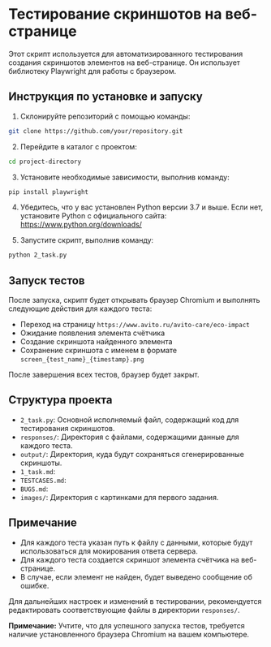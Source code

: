 # Тестирование скриншотов на веб-странице

Этот скрипт используется для автоматизированного тестирования создания скриншотов элементов на веб-странице. Он использует библиотеку Playwright для работы с браузером.

## Инструкция по установке и запуску

1. Склонируйте репозиторий с помощью команды:

```bash
git clone https://github.com/your/repository.git
```

2. Перейдите в каталог с проектом:

```bash
cd project-directory
```

3. Установите необходимые зависимости, выполнив команду:

```bash
pip install playwright
```

4. Убедитесь, что у вас установлен Python версии 3.7 и выше. Если нет, установите Python с официального сайта: https://www.python.org/downloads/

5. Запустите скрипт, выполнив команду:

```bash
python 2_task.py
```

## Запуск тестов

После запуска, скрипт будет открывать браузер Chromium и выполнять следующие действия для каждого теста:
- Переход на страницу `https://www.avito.ru/avito-care/eco-impact`
- Ожидание появления элемента счётчика
- Создание скриншота найденного элемента
- Сохранение скриншота с именем в формате `screen_{test_name}_{timestamp}.png`

После завершения всех тестов, браузер будет закрыт.

## Структура проекта

- `2_task.py`: Основной исполняемый файл, содержащий код для тестирования скриншотов.
- `responses/`: Директория с файлами, содержащими данные для каждого теста.
- `output/`: Директория, куда будут сохраняться сгенерированные скриншоты.
- `1_task.md`: 
- `TESTCASES.md`: 
- `BUGS.md`: 
- `images/`: Директория с картинками для первого задания.

## Примечание

- Для каждого теста указан путь к файлу с данными, которые будут использоваться для мокирования ответа сервера.
- Для каждого теста создается скриншот элемента счётчика на веб-странице.
- В случае, если элемент не найден, будет выведено сообщение об ошибке.

Для дальнейших настроек и изменений в тестировании, рекомендуется редактировать соответствующие файлы в директории `responses/`.

**Примечание:** Учтите, что для успешного запуска тестов, требуется наличие установленного браузера Chromium на вашем компьютере.
